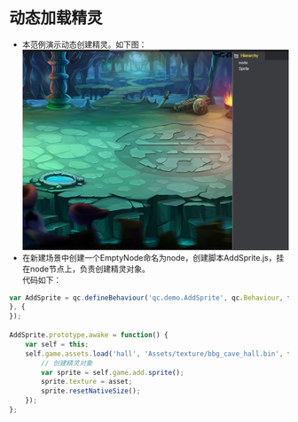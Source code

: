 # 动态加载精灵

* 本范例演示动态创建精灵。如下图：<br>
![](images\UI.png)
* 在新建场景中创建一个EmptyNode命名为node，创建脚本AddSprite.js，挂在node节点上，负责创建精灵对象。<br>
代码如下：<br>

```javascript
var AddSprite = qc.defineBehaviour('qc.demo.AddSprite', qc.Behaviour, function() {
}, {
});

AddSprite.prototype.awake = function() {
    var self = this;
    self.game.assets.load('hall', 'Assets/texture/bbg_cave_hall.bin', function(asset) {
        // 创建精灵对象
        var sprite = self.game.add.sprite();
        sprite.texture = asset;
        sprite.resetNativeSize();
    });
};
```